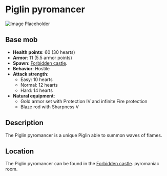 # Piglin pyromancer

![Image Placeholder](https://static.miraheze.org/stardustlabswiki/4/4d/Piglin\_pyromancer.png)

## Base mob

* **Health points**: 60 (30 hearts)
* **Armor**: 11 (5.5 armor points)
* **Spawn**: [Forbidden castle](../nether-structures/forbiddencastle.md).
* **Behavior**: Hostile
* **Attack strength**:
  * Easy: 10 hearts
  * Normal: 12 hearts
  * Hard: 14 hearts
* **Natural equipment**:
  * Gold armor set with Protection IV and infinite Fire protection
  * Blaze rod with Sharpness V

## Description

The Piglin pyromancer is a unique Piglin able to summon waves of flames.

## Location

The Piglin pyromancer can be found in the [Forbidden castle](../nether-structures/forbiddencastle.md). pyromaniac room.

